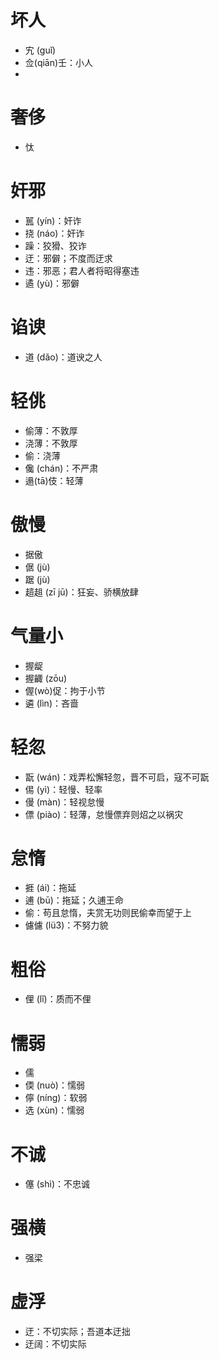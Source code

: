 # 坏人
* 宄 (guǐ)
* 佥(qiān)壬：小人
* 
# 奢侈
* 忲
# 奸邪
* 嚚 (yín)：奸诈
* 挠 (náo)：奸诈
* 躁：狡猾、狡诈
* 迂：邪僻；不度而迂求
* 违：邪恶；君人者将昭得塞违
* 遹 (yù)：邪僻
# 谄谀
* 道 (dǎo)：道谀之人
# 轻佻
* 偷薄：不敦厚
* 浇薄：不敦厚
* 偷：浇薄
* 儳 (chán)：不严肃
* 遢(tā)伎：轻薄
# 傲慢
* 据傲
* 倨 (jù)
* 踞 (jù)
* 趦趄 (zī jū)：狂妄、骄横放肆

# 气量小
* 握龊
* 握齱 (zōu)
* 偓(wò)促：拘于小节
* 遴 (lìn)：吝啬
# 轻忽
* 翫 (wán)：戏弄松懈轻忽，晋不可启，寇不可翫
* 㑥 (yì)：轻慢、轻率
* 僈 (màn)：轻视怠慢
* 僄 (piào)：轻薄，怠慢僄弃则炤之以祸灾
# 怠惰
* 捱 (ái)：拖延
* 逋 (bū)：拖延；久逋王命
* 偷：苟且怠惰，夫赏无功则民偷幸而望于上
* 儢儢 (lü3)：不努力貌
# 粗俗
* 俚 (lǐ)：质而不俚
# 懦弱
* 儒
* 偄 (nuò)：懦弱
* 儜 (níng)：软弱
* 选 (xùn)：懦弱
# 不诚
* 僿 (shì)：不忠诚
# 强横
* 强梁
# 虚浮
* 迂：不切实际；吾道本迂拙
* 迂阔：不切实际